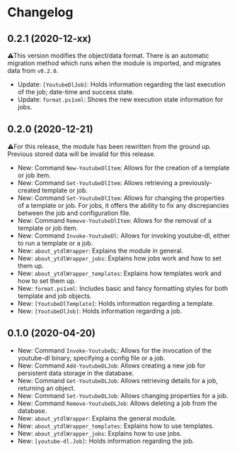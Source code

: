 ﻿# Changelog
## 0.2.1 (2020-12-xx)
⚠This version modifies the object/data format. There is an automatic migration method which runs when the module is imported, and migrates data from `v0.2.0`.
 - Update: `[YoutubeDlJob]`: Holds information regarding the last execution of the job; date-time and success state.
 - Update: `format.ps1xml`: Shows the new execution state information for jobs.
## 0.2.0 (2020-12-21)
⚠For this release, the module has been rewritten from the ground up. Previous stored data will be invalid for this release.
 - New: Command `New-YoutubeDlItem`: Allows for the creation of a template or job item.
 - New: Command `Get-YoutubeDlItem`: Allows retrieving a previously-created template or job.
 - New: Command `Set-YoutubeDlItem`: Allows for changing the properties of a template or job. For jobs, it offers the ability to fix any discrepancies between the job and configuration file.
 - New: Command `Remove-YoutubeDlItem`: Allows for the removal of a template or job item.
 - New: Command `Invoke-YoutubeDl`: Allows for invoking youtube-dl, either to run a template or a job.
 - New: `about_ytdlWrapper`: Explains the module in general.
 - New: `about_ytdlWrapper_jobs`: Explains how jobs work and how to set them up.
 - New: `about_ytdlWrapper_templates`: Explains how templates work and how to set them up.
 - New: `format.ps1xml`: Includes basic and fancy formatting styles for both template and job objects.
 - New: `[YoutubeDlTemplate]`: Holds information regarding a template.
 - New: `[YoutubeDlJob]`: Holds information regarding a job.
## 0.1.0 (2020-04-20)
 - New: Command `Invoke-YoutubeDL`: Allows for the invocation of the youtube-dl binary, specifying a config file or a job.
 - New: Command `Add-YoutubeDLJob`: Allows creating a new job for persistent data storage in the database.
 - New: Command `Get-YoutubeDLJob`: Allows retrieving details for a job, returning an object.
 - New: Command `Set-YoutubeDLJob`: Allows changing properties for a job.
 - New: Command `Remove-YoutubeDLJob`: Allows deleting a job from the database.
 - New: `about_ytdlWrapper`: Explains the general module.
 - New: `about_ytdlWrapper_templates`: Explains how to use templates.
 - New: `about_ytdlWrapper_jobs`: Explains how to use jobs.
 - New: `[youtube-dl.Job]`: Holds information regarding the job.
